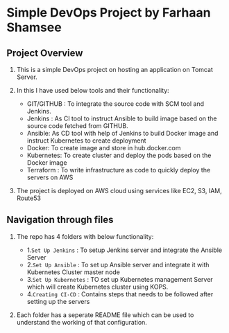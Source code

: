 # Simple DevOps Project by Farhaan Shamsee

## Project Overview

1. This is a simple DevOps project on hosting an application on Tomcat Server.

1. In this I have used below tools and their functionality:
    -   GIT/GITHUB : To integrate the source code with SCM tool and Jenkins.
    -   Jenkins : As CI tool to instruct Ansible to build image based on the source code fetched from GITHUB.
    -   Ansible: As CD tool with help of Jenkins to build Docker image and instruct Kubernetes to create deployment
    -   Docker: To create image and store in hub.docker.com
    -   Kubernetes: To create cluster and deploy the pods based on the Docker image
    - Terraform : To write infrastructure as code to quickly deploy the servers on AWS

1. The project is deployed on AWS cloud using services like EC2, S3, IAM, Route53

## Navigation through files

1. The repo has 4 folders with below functionality:
    -   1.`Set Up Jenkins` : To setup Jenkins server and integrate the Ansible Server
    -   2.`Set Up Ansible` : To set up Ansible server and integrate it with Kubernetes Cluster master node
    -   3.`Set Up Kubernetes` : TO set up Kubernetes management Server which will create Kubernetes cluster using KOPS.
    -   4.`Creating CI-CD` : Contains steps that needs to be followed after setting up the servers

1. Each folder has a seperate README file which can be used to understand the working of that configuration.